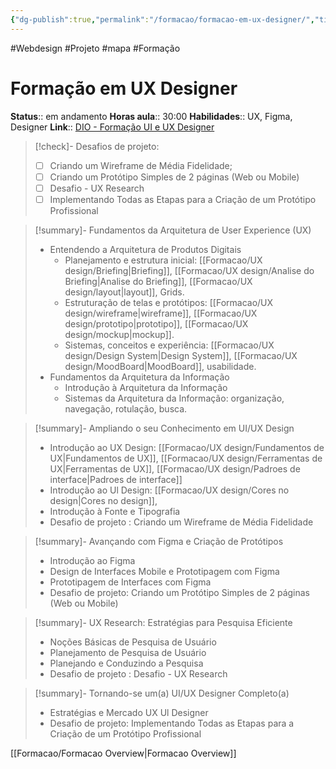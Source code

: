 ```yaml
---
{"dg-publish":true,"permalink":"/formacao/formacao-em-ux-designer/","title":"Formação em UX Designer","metatags":{"description":"Lista de disciplinas da formação"},"noteIcon":"default","updated":"2025-08-06T21:59:09.404-03:00"}
---
```


#Webdesign #Projeto  #mapa #Formação

# Formação em UX Designer

**Status**:: em andamento
**Horas aula**:: 30:00
**Habilidades**:: UX, Figma, Designer
**Link**:: [DIO - Formação UI e UX Designer](https://web.dio.me/track/formacao-uiux-designer/)

>[!check]- Desafios de projeto:
> - [ ] Criando um Wireframe de Média Fidelidade;
> - [ ] Criando um Protótipo Simples de 2 páginas (Web ou Mobile)
> - [ ] Desafio - UX Research
> - [ ] Implementando Todas as Etapas para a Criação de um Protótipo Profissional

> [!summary]- Fundamentos da Arquitetura de User Experience (UX)
> - Entendendo a Arquitetura de Produtos Digitais
>	- Planejamento e estrutura inicial: [[Formacao/UX design/Briefing\|Briefing]], [[Formacao/UX design/Analise do Briefing\|Analise do Briefing]], [[Formacao/UX design/layout\|layout]], Grids.
>	- Estruturação de telas e protótipos: [[Formacao/UX design/wireframe\|wireframe]], [[Formacao/UX design/prototipo\|prototipo]], [[Formacao/UX design/mockup\|mockup]].
>	- Sistemas, conceitos e experiência: [[Formacao/UX design/Design System\|Design System]], [[Formacao/UX design/MoodBoard\|MoodBoard]], usabilidade.
> - Fundamentos da Arquitetura da Informação
>	- Introdução à Arquitetura da Informação
>	- Sistemas da Arquitetura da Informação: organização, navegação, rotulação, busca.

> [!summary]- Ampliando o seu Conhecimento em UI/UX Design
> - Introdução ao UX Design: [[Formacao/UX design/Fundamentos de UX\|Fundamentos de UX]], [[Formacao/UX design/Ferramentas de UX\|Ferramentas de UX]], [[Formacao/UX design/Padroes de interface\|Padroes de interface]]
> - Introdução ao Ul Design: [[Formacao/UX design/Cores no design\|Cores no design]], 
> - Introdução à Fonte e Tipografia
> - Desafio de projeto : Criando um Wireframe de Média Fidelidade

> [!summary]- Avançando com Figma e Criação de Protótipos
> - Introdução ao Figma
> - Design de Interfaces Mobile e Prototipagem com Figma
> - Prototipagem de Interfaces com Figma
> - Desafio de projeto: Criando um Protótipo Simples de 2 páginas (Web ou Mobile)

> [!summary]- UX Research: Estratégias para Pesquisa Eficiente
> - Noções Básicas de Pesquisa de Usuário
> - Planejamento de Pesquisa de Usuário
> - Planejando e Conduzindo a Pesquisa
> - Desafio de projeto : Desafio - UX Research

> [!summary]- Tornando-se um(a) UI/UX Designer Completo(a)
> - Estratégias e Mercado UX Ul Designer
> - Desafio de projeto: Implementando Todas as Etapas para a Criação de um Protótipo Profissional

[[Formacao/Formacao Overview\|Formacao Overview]]
